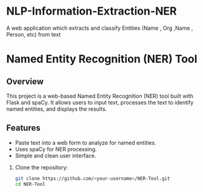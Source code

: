 # NLP-Information-Extraction-NER
A web application which extracts and classify Entities (Name , Org ,Name , Person, etc) from text 
# Named Entity Recognition (NER) Tool

## Overview

This project is a web-based Named Entity Recognition (NER) tool built with Flask and spaCy. It allows users to input text, processes the text to identify named entities, and displays the results.

## Features

- Paste text into a web form to analyze for named entities.
- Uses spaCy for NER processing.
- Simple and clean user interface.

1. Clone the repository:
   ```bash
   git clone https://github.com/<your-username>/NER-Tool.git
   cd NER-Tool

